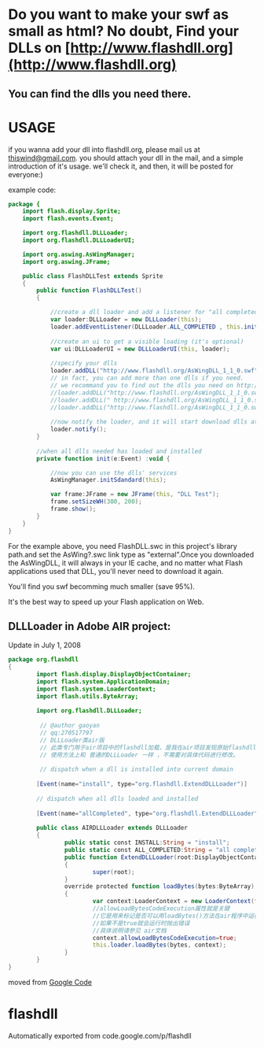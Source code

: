 Do you want to make your swf as small as html? No doubt, Find your DLLs on [http://www.flashdll.org](http://www.flashdll.org)
==========

You can find the dlls you need there.
----------

# USAGE

if you wanna add your dll into flashdll.org, please mail us at [thiswind@gmail.com](mailto:thiswind@gmail.com). you should attach your dll in the mail, and a simple introduction of it's usage. we'll check it, and then, it will be posted for everyone:)

example code:

```Actionscript
package {
    import flash.display.Sprite;
    import flash.events.Event;

    import org.flashdll.DLLLoader;
    import org.flashdll.DLLLoaderUI;

    import org.aswing.AsWingManager;
    import org.aswing.JFrame;

    public class FlashDLLTest extends Sprite
    {
        public function FlashDLLTest()
        {

            //create a dll loader and add a listener for "all completed"
            var loader:DLLLoader = new DLLLoader(this);
            loader.addEventListener(DLLLoader.ALL_COMPLETED , this.init);
            
            //create an ui to get a visible loading (it's optional)
            var ui:DLLLoaderUI = new DLLLoaderUI(this, loader);
            
            //specify your dlls
            loader.addDLL("http://www.flashdll.org/AsWingDLL_1_1_0.swf", "AsWing");
            // in fact, you can add more than one dlls if you need.
            // we recommand you to find out the dlls you need on http://www.flashdll.com it will comming soon_
            //loader.addDLL("http://www.flashdll.org/AsWingDLL_1_1_0.swf", "AsWing 2");
            //loader.addDLL(" http://www.flashdll.org/AsWingDLL_1_1_0.swf", "AsWing 3");
            //loader.addDLL("http://www.flashdll.org/AsWingDLL_1_1_0.swf ", "AsWing 4");
            
            //now notify the loader, and it will start download dlls at once
            loader.notify();
        }
        
        //when all dlls needed has loaded and installed
        private function init(e:Event) :void {

            //now you can use the dlls' services
            AsWingManager.initSdandard(this);

            var frame:JFrame = new JFrame(this, "DLL Test");
            frame.setSizeWH(300, 200);
            frame.show();
        }
    }
}
```

For the example above, you need FlashDLL.swc in this project's library path.and set the AsWing?.swc link type as "external".Once you downloaded the AsWingDLL, it will always in your IE cache, and no matter what Flash applications used that DLL, you'll never need to download it again.

You'll find you swf becomming much smaller (save 95%).

It's the best way to speed up your Flash application on Web.


## DLLLoader in Adobe AIR project:

Update in July 1, 2008

```Actionscript
package org.flashdll
{
        import flash.display.DisplayObjectContainer;
        import flash.system.ApplicationDomain;
        import flash.system.LoaderContext;
        import flash.utils.ByteArray;
        
        import org.flashdll.DLLLoader;
        
         // @author gaoyan
         // qq:270517797
         // DLLLoader类air版  
         // 此类专门用于air项目中的flashdll加载，是我在air项目发现原始flashdll类用安全错误，而进行编写的。大家在使用中可以修改、提出意见。
         // 使用方法上和 普通的DLLLoader 一样 ，不需要对具体代码进行修改。 
         
         // dispatch when a dll is installed into current domain
         
        [Event(name="install", type="org.flashdll.ExtendDLLLoader")]
        
        // dispatch when all dlls loaded and installed
          
        [Event(name="allCompleted", type="org.flashdll.ExtendDLLLoader")]
                
        public class AIRDLLLoader extends DLLLoader
        {
                public static const INSTALL:String = "install";
                public static const ALL_COMPLETED:String = "all completed";
                public function ExtendDLLLoader(root:DisplayObjectContainer=null)
                {
                        super(root);
                }
                override protected function loadBytes(bytes:ByteArray):void
                {
                        var context:LoaderContext = new LoaderContext(false, ApplicationDomain.currentDomain);
                        //allowLoadBytesCodeExecution属性就是关键
                        //它是用来标记是否可以用loadBytes()方法在air程序中运行时加载外部swf
                        //如果不是true就会运行时抛出错误
                        //具体说明请参见 air文档                 
                        context.allowLoadBytesCodeExecution=true;
                        this.loader.loadBytes(bytes, context);
                }
        }
}
```

moved from [Google Code](https://code.google.com/p/flashdll/)


# flashdll
Automatically exported from code.google.com/p/flashdll

